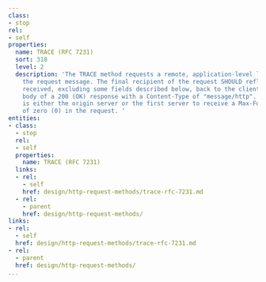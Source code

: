 ```yaml
---
class:
- stop
rel:
- self
properties:
  name: TRACE (RFC 7231)
  sort: 318
  level: 2
  description: 'The TRACE method requests a remote, application-level loop-back of
    the request message. The final recipient of the request SHOULD reflect the message
    received, excluding some fields described below, back to the client as the message
    body of a 200 (OK) response with a Content-Type of "message/http". The final recipient
    is either the origin server or the first server to receive a Max-Forwards value
    of zero (0) in the request. '
entities:
- class:
  - stop
  rel:
  - self
  properties:
    name: TRACE (RFC 7231)
  links:
  - rel:
    - self
    href: design/http-request-methods/trace-rfc-7231.md
  - rel:
    - parent
    href: design/http-request-methods/
links:
- rel:
  - self
  href: design/http-request-methods/trace-rfc-7231.md
- rel:
  - parent
  href: design/http-request-methods/
...
```

